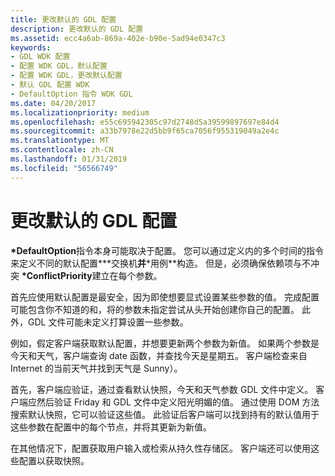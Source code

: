 ```yaml
---
title: 更改默认的 GDL 配置
description: 更改默认的 GDL 配置
ms.assetid: ecc4a6ab-869a-402e-b90e-5ad94e0347c3
keywords:
- GDL WDK 配置
- 配置 WDK GDL，默认配置
- 配置 WDK GDL，更改默认配置
- 默认 GDL 配置 WDK
- DefaultOption 指令 WDK GDL
ms.date: 04/20/2017
ms.localizationpriority: medium
ms.openlocfilehash: e55c695942305c97d2748d5a39599897697e84d4
ms.sourcegitcommit: a33b7978e22d5bb9f65ca7056f955319049a2e4c
ms.translationtype: MT
ms.contentlocale: zh-CN
ms.lasthandoff: 01/31/2019
ms.locfileid: "56566749"
---
```

# <a name="changing-the-default-gdl-configuration"></a>更改默认的 GDL 配置


 **\*DefaultOption**指令本身可能取决于配置。 您可以通过定义内的多个时间的指令来定义不同的默认配置**\*交换机**并**\*用例**构造。 但是，必须确保依赖项与不冲突 **\*ConflictPriority**建立在每个参数。

首先应使用默认配置是最安全，因为即使想要显式设置某些参数的值。 完成配置可能包含你不知道的和，将的参数未指定尝试从头开始创建你自己的配置。 此外，GDL 文件可能未定义打算设置一些参数。

例如，假定客户端获取默认配置，并想要更新两个参数为新值。 如果两个参数是今天和天气，客户端查询 date 函数，并查找今天是星期五。 客户端检查来自 Internet 的当前天气并找到天气是 Sunny）。

首先，客户端应验证，通过查看默认快照，今天和天气参数 GDL 文件中定义。 客户端应然后验证 Friday 和 GDL 文件中定义阳光明媚的值。 通过使用 DOM 方法搜索默认快照，它可以验证这些值。 此验证后客户端可以找到持有的默认值用于这些参数在配置中的每个节点，并将其更新为新值。

在其他情况下，配置获取用户输入或检索从持久性存储区。 客户端还可以使用这些配置以获取快照。

 

 




